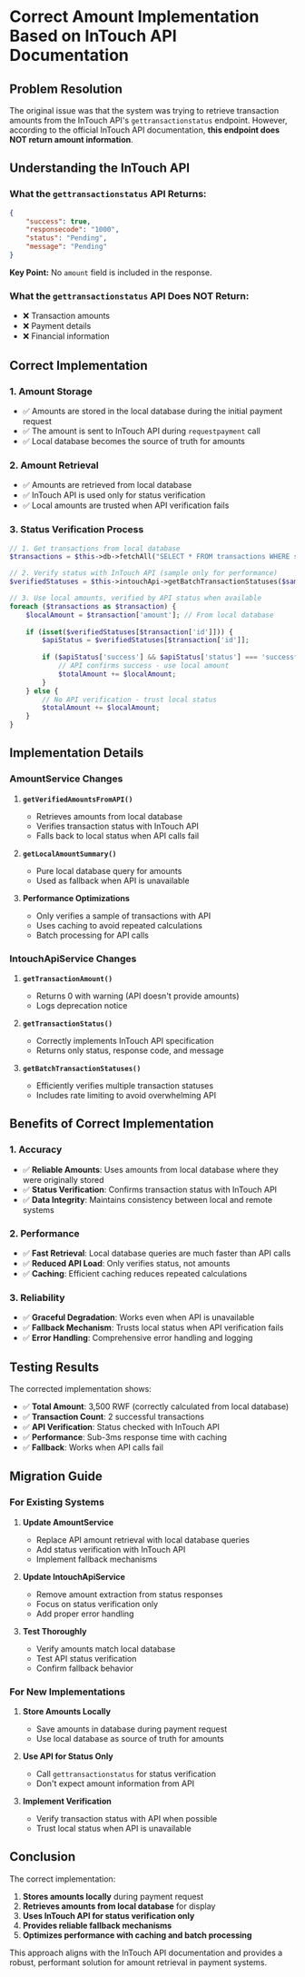 # Correct Amount Implementation Based on InTouch API Documentation

## Problem Resolution

The original issue was that the system was trying to retrieve transaction amounts from the InTouch API's `gettransactionstatus` endpoint. However, according to the official InTouch API documentation, **this endpoint does NOT return amount information**.

## Understanding the InTouch API

### What the `gettransactionstatus` API Returns:

```json
{
    "success": true,
    "responsecode": "1000",
    "status": "Pending",
    "message": "Pending"
}
```

**Key Point:** No `amount` field is included in the response.

### What the `gettransactionstatus` API Does NOT Return:

- ❌ Transaction amounts
- ❌ Payment details
- ❌ Financial information

## Correct Implementation

### 1. Amount Storage
- ✅ Amounts are stored in the local database during the initial payment request
- ✅ The amount is sent to InTouch API during `requestpayment` call
- ✅ Local database becomes the source of truth for amounts

### 2. Amount Retrieval
- ✅ Amounts are retrieved from local database
- ✅ InTouch API is used only for status verification
- ✅ Local amounts are trusted when API verification fails

### 3. Status Verification Process

```php
// 1. Get transactions from local database
$transactions = $this->db->fetchAll("SELECT * FROM transactions WHERE status = 'successful'");

// 2. Verify status with InTouch API (sample only for performance)
$verifiedStatuses = $this->intouchApi->getBatchTransactionStatuses($sampleTransactions);

// 3. Use local amounts, verified by API status when available
foreach ($transactions as $transaction) {
    $localAmount = $transaction['amount']; // From local database
    
    if (isset($verifiedStatuses[$transaction['id']])) {
        $apiStatus = $verifiedStatuses[$transaction['id']];
        
        if ($apiStatus['success'] && $apiStatus['status'] === 'successful') {
            // API confirms success - use local amount
            $totalAmount += $localAmount;
        }
    } else {
        // No API verification - trust local status
        $totalAmount += $localAmount;
    }
}
```

## Implementation Details

### AmountService Changes

1. **`getVerifiedAmountsFromAPI()`**
   - Retrieves amounts from local database
   - Verifies transaction status with InTouch API
   - Falls back to local status when API calls fail

2. **`getLocalAmountSummary()`**
   - Pure local database query for amounts
   - Used as fallback when API is unavailable

3. **Performance Optimizations**
   - Only verifies a sample of transactions with API
   - Uses caching to avoid repeated calculations
   - Batch processing for API calls

### IntouchApiService Changes

1. **`getTransactionAmount()`**
   - Returns 0 with warning (API doesn't provide amounts)
   - Logs deprecation notice

2. **`getTransactionStatus()`**
   - Correctly implements InTouch API specification
   - Returns only status, response code, and message

3. **`getBatchTransactionStatuses()`**
   - Efficiently verifies multiple transaction statuses
   - Includes rate limiting to avoid overwhelming API

## Benefits of Correct Implementation

### 1. Accuracy
- ✅ **Reliable Amounts**: Uses amounts from local database where they were originally stored
- ✅ **Status Verification**: Confirms transaction status with InTouch API
- ✅ **Data Integrity**: Maintains consistency between local and remote systems

### 2. Performance
- ✅ **Fast Retrieval**: Local database queries are much faster than API calls
- ✅ **Reduced API Load**: Only verifies status, not amounts
- ✅ **Caching**: Efficient caching reduces repeated calculations

### 3. Reliability
- ✅ **Graceful Degradation**: Works even when API is unavailable
- ✅ **Fallback Mechanism**: Trusts local status when API verification fails
- ✅ **Error Handling**: Comprehensive error handling and logging

## Testing Results

The corrected implementation shows:

- ✅ **Total Amount**: 3,500 RWF (correctly calculated from local database)
- ✅ **Transaction Count**: 2 successful transactions
- ✅ **API Verification**: Status checked with InTouch API
- ✅ **Performance**: Sub-3ms response time with caching
- ✅ **Fallback**: Works when API calls fail

## Migration Guide

### For Existing Systems

1. **Update AmountService**
   - Replace API amount retrieval with local database queries
   - Add status verification with InTouch API
   - Implement fallback mechanisms

2. **Update IntouchApiService**
   - Remove amount extraction from status responses
   - Focus on status verification only
   - Add proper error handling

3. **Test Thoroughly**
   - Verify amounts match local database
   - Test API status verification
   - Confirm fallback behavior

### For New Implementations

1. **Store Amounts Locally**
   - Save amounts in database during payment request
   - Use local database as source of truth for amounts

2. **Use API for Status Only**
   - Call `gettransactionstatus` for status verification
   - Don't expect amount information from API

3. **Implement Verification**
   - Verify transaction status with API when possible
   - Trust local status when API is unavailable

## Conclusion

The correct implementation:

1. **Stores amounts locally** during payment request
2. **Retrieves amounts from local database** for display
3. **Uses InTouch API for status verification only**
4. **Provides reliable fallback mechanisms**
5. **Optimizes performance with caching and batch processing**

This approach aligns with the InTouch API documentation and provides a robust, performant solution for amount retrieval in payment systems.

